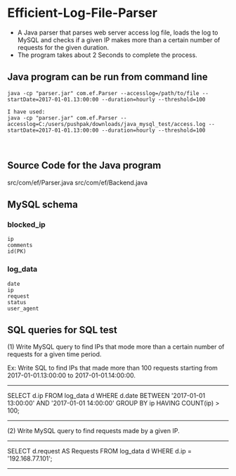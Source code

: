 # Efficient-Log-File-Parser
 - A Java parser that parses web server access log file, loads the log to MySQL and checks if a given IP makes more than a certain number of requests for the given duration.
 - The program takes about 2 Seconds to complete the process.
 
 ## Java program can be run from command line
	
    java -cp "parser.jar" com.ef.Parser --accesslog=/path/to/file --startDate=2017-01-01.13:00:00 --duration=hourly --threshold=100 
    
    I have used:
    java -cp "parser.jar" com.ef.Parser --accesslog=C:/users/pushpak/downloads/java_mysql_test/access.log --startDate=2017-01-01.13:00:00 --duration=hourly --threshold=100
    
## Source Code for the Java program

  src/com/ef/Parser.java
  src/com/ef/Backend.java
  
## MySQL schema 

### blocked_ip
	ip
	comments
	id(PK)
### log_data
	date
	ip
	request
	status
	user_agent
                    
                     
## SQL queries for SQL test

(1) Write MySQL query to find IPs that mode more than a certain number of requests for a given time period.

Ex: Write SQL to find IPs that made more than 100 requests starting from 2017-01-01.13:00:00 to 2017-01-01.14:00:00.

-------------------------------------------

SELECT  d.ip
FROM log_data d
WHERE d.date 
BETWEEN '2017-01-01 13:00:00' AND '2017-01-01 14:00:00'
GROUP BY ip
HAVING COUNT(ip) > 100;

-----------------------------------------


(2) Write MySQL query to find requests made by a given IP.

-----------------------------------------

SELECT d.request AS Requests
FROM log_data d
WHERE d.ip = '192.168.77.101';

----------------------------------------
